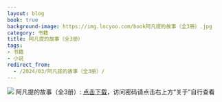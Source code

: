 ```yaml
---
layout: blog
book: true
background-image: https://img.locyoo.com/book阿凡提的故事（全3册）.jpg
category: 书籍
title: 阿凡提的故事（全3册）
tags:
- 书籍
- 小说
redirect_from:
  - /2024/03/阿凡提的故事（全3册）/
---
```

![](https://img.locyoo.com/book阿凡提的故事（全3册）.jpg)
阿凡提的故事（全3册）: <a name = "ref1" href="https://url18.ctfile.com/f/50983618-1418306237-7624a6?p=3619">点击下载</a>，访问密码请点击右上方“关于”自行查看